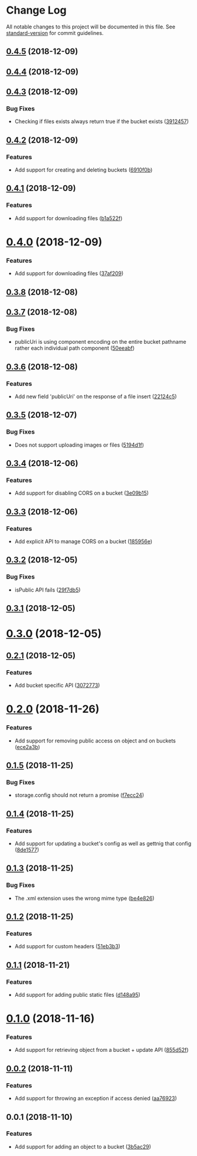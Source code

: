 # Change Log

All notable changes to this project will be documented in this file. See [standard-version](https://github.com/conventional-changelog/standard-version) for commit guidelines.

<a name="0.4.5"></a>
## [0.4.5](https://github.com/nicolasdao/google-cloud-bucket/compare/v0.4.4...v0.4.5) (2018-12-09)



<a name="0.4.4"></a>
## [0.4.4](https://github.com/nicolasdao/google-cloud-bucket/compare/v0.4.3...v0.4.4) (2018-12-09)



<a name="0.4.3"></a>
## [0.4.3](https://github.com/nicolasdao/google-cloud-bucket/compare/v0.4.2...v0.4.3) (2018-12-09)


### Bug Fixes

* Checking if files exists always return true if the bucket exists ([3912457](https://github.com/nicolasdao/google-cloud-bucket/commit/3912457))



<a name="0.4.2"></a>
## [0.4.2](https://github.com/nicolasdao/google-cloud-bucket/compare/v0.4.1...v0.4.2) (2018-12-09)


### Features

* Add support for creating and deleting buckets ([6910f0b](https://github.com/nicolasdao/google-cloud-bucket/commit/6910f0b))



<a name="0.4.1"></a>
## [0.4.1](https://github.com/nicolasdao/google-cloud-bucket/compare/v0.4.0...v0.4.1) (2018-12-09)


### Features

* Add support for downloading files ([b1a522f](https://github.com/nicolasdao/google-cloud-bucket/commit/b1a522f))



<a name="0.4.0"></a>
# [0.4.0](https://github.com/nicolasdao/google-cloud-bucket/compare/v0.3.8...v0.4.0) (2018-12-09)


### Features

* Add support for downloading files ([37af209](https://github.com/nicolasdao/google-cloud-bucket/commit/37af209))



<a name="0.3.8"></a>
## [0.3.8](https://github.com/nicolasdao/google-cloud-bucket/compare/v0.3.7...v0.3.8) (2018-12-08)



<a name="0.3.7"></a>
## [0.3.7](https://github.com/nicolasdao/google-cloud-bucket/compare/v0.3.6...v0.3.7) (2018-12-08)


### Bug Fixes

* publicUri is using component encoding on the entire bucket pathname rather each individual path component ([50eeabf](https://github.com/nicolasdao/google-cloud-bucket/commit/50eeabf))



<a name="0.3.6"></a>
## [0.3.6](https://github.com/nicolasdao/google-cloud-bucket/compare/v0.3.5...v0.3.6) (2018-12-08)


### Features

* Add new field 'publicUri' on the response of a file insert ([22124c5](https://github.com/nicolasdao/google-cloud-bucket/commit/22124c5))



<a name="0.3.5"></a>
## [0.3.5](https://github.com/nicolasdao/google-cloud-bucket/compare/v0.3.4...v0.3.5) (2018-12-07)


### Bug Fixes

* Does not support uploading images or files ([5194d1f](https://github.com/nicolasdao/google-cloud-bucket/commit/5194d1f))



<a name="0.3.4"></a>
## [0.3.4](https://github.com/nicolasdao/google-cloud-bucket/compare/v0.3.3...v0.3.4) (2018-12-06)


### Features

* Add support for disabling CORS on a bucket ([3e09b15](https://github.com/nicolasdao/google-cloud-bucket/commit/3e09b15))



<a name="0.3.3"></a>
## [0.3.3](https://github.com/nicolasdao/google-cloud-bucket/compare/v0.3.2...v0.3.3) (2018-12-06)


### Features

* Add explicit API to manage CORS on a bucket ([185956e](https://github.com/nicolasdao/google-cloud-bucket/commit/185956e))



<a name="0.3.2"></a>
## [0.3.2](https://github.com/nicolasdao/google-cloud-bucket/compare/v0.3.1...v0.3.2) (2018-12-05)


### Bug Fixes

* isPublic API fails ([29f7db5](https://github.com/nicolasdao/google-cloud-bucket/commit/29f7db5))



<a name="0.3.1"></a>
## [0.3.1](https://github.com/nicolasdao/google-cloud-bucket/compare/v0.3.0...v0.3.1) (2018-12-05)



<a name="0.3.0"></a>
# [0.3.0](https://github.com/nicolasdao/google-cloud-bucket/compare/v0.2.1...v0.3.0) (2018-12-05)



<a name="0.2.1"></a>
## [0.2.1](https://github.com/nicolasdao/google-cloud-bucket/compare/v0.2.0...v0.2.1) (2018-12-05)


### Features

* Add bucket specific API ([3072773](https://github.com/nicolasdao/google-cloud-bucket/commit/3072773))



<a name="0.2.0"></a>
# [0.2.0](https://github.com/nicolasdao/google-cloud-bucket/compare/v0.1.5...v0.2.0) (2018-11-26)


### Features

* Add support for removing public access on object and on buckets ([ece2a3b](https://github.com/nicolasdao/google-cloud-bucket/commit/ece2a3b))



<a name="0.1.5"></a>
## [0.1.5](https://github.com/nicolasdao/google-cloud-bucket/compare/v0.1.4...v0.1.5) (2018-11-25)


### Bug Fixes

* storage.config should not return a promise ([f7ecc24](https://github.com/nicolasdao/google-cloud-bucket/commit/f7ecc24))



<a name="0.1.4"></a>
## [0.1.4](https://github.com/nicolasdao/google-cloud-bucket/compare/v0.1.3...v0.1.4) (2018-11-25)


### Features

* Add support for updating a bucket's config as well as gettnig that config ([8de1577](https://github.com/nicolasdao/google-cloud-bucket/commit/8de1577))



<a name="0.1.3"></a>
## [0.1.3](https://github.com/nicolasdao/google-cloud-bucket/compare/v0.1.2...v0.1.3) (2018-11-25)


### Bug Fixes

* The .xml extension uses the wrong mime type ([be4e826](https://github.com/nicolasdao/google-cloud-bucket/commit/be4e826))



<a name="0.1.2"></a>
## [0.1.2](https://github.com/nicolasdao/google-cloud-bucket/compare/v0.1.1...v0.1.2) (2018-11-25)


### Features

* Add support for custom headers ([51eb3b3](https://github.com/nicolasdao/google-cloud-bucket/commit/51eb3b3))



<a name="0.1.1"></a>
## [0.1.1](https://github.com/nicolasdao/google-cloud-bucket/compare/v0.1.0...v0.1.1) (2018-11-21)


### Features

* Add support for adding public static files ([d148a95](https://github.com/nicolasdao/google-cloud-bucket/commit/d148a95))



<a name="0.1.0"></a>
# [0.1.0](https://github.com/nicolasdao/google-cloud-bucket/compare/v0.0.2...v0.1.0) (2018-11-16)


### Features

* Add support for retrieving object from a bucket + update API ([855d52f](https://github.com/nicolasdao/google-cloud-bucket/commit/855d52f))



<a name="0.0.2"></a>
## [0.0.2](https://github.com/nicolasdao/google-cloud-bucket/compare/v0.0.1...v0.0.2) (2018-11-11)


### Features

* Add support for throwing an exception if access denied ([aa76923](https://github.com/nicolasdao/google-cloud-bucket/commit/aa76923))



<a name="0.0.1"></a>
## 0.0.1 (2018-11-10)


### Features

* Add support for adding an object to a bucket ([3b5ac29](https://github.com/nicolasdao/google-cloud-bucket/commit/3b5ac29))
